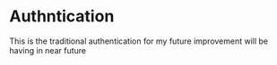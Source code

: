 # Authntication
This is the traditional authentication for my  future improvement will be having in near future

